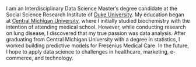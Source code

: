 ---
---


I am an Interdisciplinary Data Science Master’s degree candidate at the Social Science Research Institute of [Duke University](https://datascience.duke.edu/). My education began at [Central Michigan University](https://www.cmich.edu/Pages/default.aspx), where I initially studied biochemistry with the intention of attending medical school. However, while conducting research on lung disease, I discovered that my true passion was data analysis. After graduating from Central Michigan University with a degree in statistics, I worked building predictive models for Fresenius Medical Care. In the future, I hope to apply data science to challenges in healthcare, marketing, e-commerce, and technology. 
